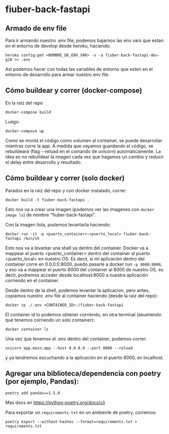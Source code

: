 # fiuber-back-fastapi

## Armado de env file

Para ir armando nuestro .env file, podemos bajarnos las env vars que estan
en el entorno de develop desde heroku, haciendo:

```
heroku config:get <NOMBRE_DE_ENV_VAR> -s -a fiuber-back-fastapi-dev-g10 >> .env
```

Asi podemos hacer con todas las variables de entorno que esten en el entorno
de desarrollo para armar nuestro env file.

## Cómo buildear y correr (docker-compose)

En la raiz del repo
```
docker-compose build
```

Luego:

```
docker-compose up
```

Como se monta el código como volumen al container, se puede desarrollar mientras corre la app.
A medida que vayamos guardando el código, se rebuildeará (flag --reload en el comando de uvicorn) automaticamente. La idea es no rebuildear la imagen cada vez que hagamos un cambio y reducir el delay entre
desarrollo y resultado.


## Cómo buildear y correr (solo docker)

Parados en la raiz del repo y con docker instalado, correr:

```
docker build -t fiuber-back-fastapi .
```

Esto nos va a crear una imagen (podemos ver las imagenes con `docker image ls`) de nombre "fiuber-back-fastapi".

Con la imagen lista, podemos levantarla haciendo:

```
docker run -it -p <puerto_container>:<puerto_local> fiuber-back-fastapi /bin/sh
```

Esto nos va a levantar una shell ya dentro del container. Docker va a mappear el puerto <puerto_container> dentro del container al puerto <puerto_local> en nuestro OS. Es decir, si mi aplicación dentro del container corre en 0.0.0.0:8000, puedo pasarle a docker run `-p 8000:8000`, y eso va a mappear el puerto 8000 del container al 8000 de nuestro OS, es decir, podremos acceder desde localhost:8000 a nuestra aplicación corriendo en el container.

Desde dentro de la shell, podemos levantar la aplicacion, pero antes, copiamos nuestro .env file al container haciendo (desde la raiz del repo):

```
docker cp ./.env <CONTAINER_ID>:/fiuber-back-fastapi
```

El container id lo podemos obtener corriendo, en otra terminal (asumiendo que tenemos corriendo un solo container):

```
docker container ls
```

Una vez que tenemos el .env dentro del container, podemos correr:

```
uvicorn app.main:app --host 0.0.0.0 --port 8000 --reload
```

y ya tendremos escuchando a la aplicación en el puerto 8000, en localhost.

## Agregar una biblioteca/dependencia con poetry (por ejemplo, Pandas):

```
poetry add pandas==1.5.0
```
Mas docs en https://python-poetry.org/docs/cli

Para exportar un `requirements.txt` en un ambiente de poetry, corremos:
```
poetry export --without-hashes --format=requirements.txt > requirements.txt
```
